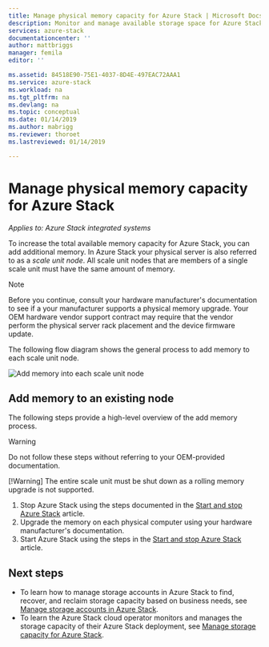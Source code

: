 ```yaml
---
title: Manage physical memory capacity for Azure Stack | Microsoft Docs
description: Monitor and manage available storage space for Azure Stack.
services: azure-stack
documentationcenter: ''
author: mattbriggs
manager: femila
editor: ''

ms.assetid: 84518E90-75E1-4037-8D4E-497EAC72AAA1
ms.service: azure-stack
ms.workload: na
ms.tgt_pltfrm: na
ms.devlang: na
ms.topic: conceptual
ms.date: 01/14/2019
ms.author: mabrigg
ms.reviewer: thoroet
ms.lastreviewed: 01/14/2019

---
```


# Manage physical memory capacity for Azure Stack

*Applies to: Azure Stack integrated systems*

To increase the total available memory capacity for Azure Stack, you can add additional memory. In Azure Stack your physical server is also referred to as a *scale unit node*. All scale unit nodes that are members of a single scale unit must have the same amount of memory.

> [!note]  
> Before you continue, consult your hardware manufacturer's documentation to see if a your manufacturer supports a physical memory upgrade. Your OEM hardware vendor support contract may require that the vendor perform the physical server rack placement and the device firmware update.

The following flow diagram shows the general process to add memory to each scale unit node.

![Add memory into each scale unit node](media/azure-stack-manage-storage-physical-capacity/process-to-add-memory-to-scale-unit.png)

## Add memory to an existing node
The following steps provide a high-level overview of the add memory process. 

> [!Warning]
> Do not follow these steps without referring to your OEM-provided documentation.
> 
> [!Warning]
> The entire scale unit must be shut down as a rolling memory upgrade is not supported.

1. Stop Azure Stack using the steps documented in the [Start and stop Azure Stack](azure-stack-start-and-stop.md) article.
2. Upgrade the memory on each physical computer using your hardware manufacturer's documentation.
3. Start Azure Stack using the steps in the [Start and stop Azure Stack](azure-stack-start-and-stop.md) article.

## Next steps

 - To learn how to manage storage accounts in Azure Stack to find, recover,
and reclaim storage capacity based on business needs, see [Manage storage accounts in Azure Stack](azure-stack-manage-storage-accounts.md).
 - To learn the Azure Stack cloud operator monitors and manages the storage capacity of their Azure Stack deployment, see [Manage storage capacity for Azure Stack](azure-stack-manage-storage-shares.md). 
